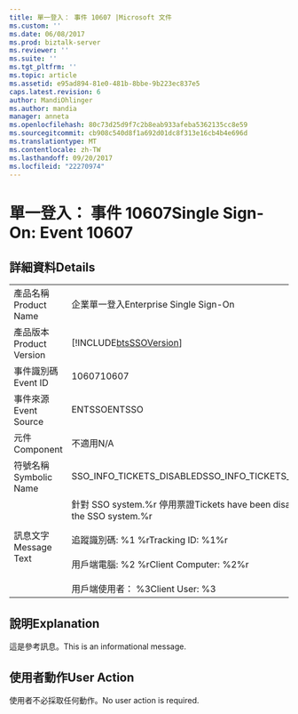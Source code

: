 ```yaml
---
title: 單一登入： 事件 10607 |Microsoft 文件
ms.custom: ''
ms.date: 06/08/2017
ms.prod: biztalk-server
ms.reviewer: ''
ms.suite: ''
ms.tgt_pltfrm: ''
ms.topic: article
ms.assetid: e95ad894-81e0-481b-8bbe-9b223ec837e5
caps.latest.revision: 6
author: MandiOhlinger
ms.author: mandia
manager: anneta
ms.openlocfilehash: 80c73d25d9f7c2b8eab933afeba5362135cc8e59
ms.sourcegitcommit: cb908c540d8f1a692d01dc8f313e16cb4b4e696d
ms.translationtype: MT
ms.contentlocale: zh-TW
ms.lasthandoff: 09/20/2017
ms.locfileid: "22270974"
---
```

# <a name="single-sign-on-event-10607"></a><span data-ttu-id="581b3-102">單一登入： 事件 10607</span><span class="sxs-lookup"><span data-stu-id="581b3-102">Single Sign-On: Event 10607</span></span>
## <a name="details"></a><span data-ttu-id="581b3-103">詳細資料</span><span class="sxs-lookup"><span data-stu-id="581b3-103">Details</span></span>  
  
|||  
|-|-|  
|<span data-ttu-id="581b3-104">產品名稱</span><span class="sxs-lookup"><span data-stu-id="581b3-104">Product Name</span></span>|<span data-ttu-id="581b3-105">企業單一登入</span><span class="sxs-lookup"><span data-stu-id="581b3-105">Enterprise Single Sign-On</span></span>|  
|<span data-ttu-id="581b3-106">產品版本</span><span class="sxs-lookup"><span data-stu-id="581b3-106">Product Version</span></span>|[!INCLUDE[btsSSOVersion](../includes/btsssoversion-md.md)]|  
|<span data-ttu-id="581b3-107">事件識別碼</span><span class="sxs-lookup"><span data-stu-id="581b3-107">Event ID</span></span>|<span data-ttu-id="581b3-108">10607</span><span class="sxs-lookup"><span data-stu-id="581b3-108">10607</span></span>|  
|<span data-ttu-id="581b3-109">事件來源</span><span class="sxs-lookup"><span data-stu-id="581b3-109">Event Source</span></span>|<span data-ttu-id="581b3-110">ENTSSO</span><span class="sxs-lookup"><span data-stu-id="581b3-110">ENTSSO</span></span>|  
|<span data-ttu-id="581b3-111">元件</span><span class="sxs-lookup"><span data-stu-id="581b3-111">Component</span></span>|<span data-ttu-id="581b3-112">不適用</span><span class="sxs-lookup"><span data-stu-id="581b3-112">N/A</span></span>|  
|<span data-ttu-id="581b3-113">符號名稱</span><span class="sxs-lookup"><span data-stu-id="581b3-113">Symbolic Name</span></span>|<span data-ttu-id="581b3-114">SSO_INFO_TICKETS_DISABLED</span><span class="sxs-lookup"><span data-stu-id="581b3-114">SSO_INFO_TICKETS_DISABLED</span></span>|  
|<span data-ttu-id="581b3-115">訊息文字</span><span class="sxs-lookup"><span data-stu-id="581b3-115">Message Text</span></span>|<span data-ttu-id="581b3-116">針對 SSO system.%r 停用票證</span><span class="sxs-lookup"><span data-stu-id="581b3-116">Tickets have been disabled for the SSO system.%r</span></span><br /><br /> <span data-ttu-id="581b3-117">追蹤識別碼: %1 %r</span><span class="sxs-lookup"><span data-stu-id="581b3-117">Tracking ID: %1%r</span></span><br /><br /> <span data-ttu-id="581b3-118">用戶端電腦: %2 %r</span><span class="sxs-lookup"><span data-stu-id="581b3-118">Client Computer: %2%r</span></span><br /><br /> <span data-ttu-id="581b3-119">用戶端使用者： %3</span><span class="sxs-lookup"><span data-stu-id="581b3-119">Client User: %3</span></span>|  
  
## <a name="explanation"></a><span data-ttu-id="581b3-120">說明</span><span class="sxs-lookup"><span data-stu-id="581b3-120">Explanation</span></span>  
 <span data-ttu-id="581b3-121">這是參考訊息。</span><span class="sxs-lookup"><span data-stu-id="581b3-121">This is an informational message.</span></span>  
  
## <a name="user-action"></a><span data-ttu-id="581b3-122">使用者動作</span><span class="sxs-lookup"><span data-stu-id="581b3-122">User Action</span></span>  
 <span data-ttu-id="581b3-123">使用者不必採取任何動作。</span><span class="sxs-lookup"><span data-stu-id="581b3-123">No user action is required.</span></span>